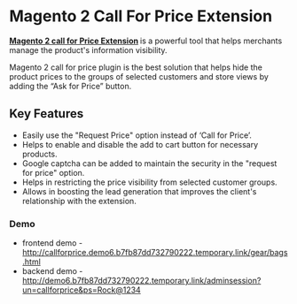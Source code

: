 <body>
	<main>
		<div class="content-wrapper">
			<div class="content-inner">
				<h1>Magento 2 Call For Price Extension</h1>
				<p><strong><a href="https://www.mageants.com/call-for-price-extension-for-magento-2.html">Magento 2 call for Price Extension</a> </strong> is a powerful tool that helps merchants manage the product's information visibility.</p>
				<p>Magento 2 call for price plugin is the best solution that helps hide the product prices to the groups of selected customers and store views by adding the “Ask for Price” button.</p>
				<div class="features-wrapper">
					<h2>Key Features</h2>
					<ul>
						<li>Easily use the "Request Price" option instead of ‘Call for Price’.</li>
						<li>Helps to enable and disable the add to cart button for necessary products.</li>
						<li>Google captcha can be added to maintain the security in the "request for price" option.</li>
						<li>Helps in restricting the price visibility from selected customer groups.</li>
						<li>Allows in boosting the lead generation that improves the client's relationship with the extension.</li>
					</ul>
				</div>
				<div class="more-features">
					<h3>Demo</h3>
					<ul>
						<li>frontend demo - <a href="http://callforprice.demo6.b7fb87dd732790222.temporary.link/gear/bags.html">http://callforprice.demo6.b7fb87dd732790222.temporary.link/gear/bags.html</a></li>
						<li>backend demo - <a href="http://demo6.b7fb87dd732790222.temporary.link/adminsession?un=callforprice&ps=Rock@1234">http://demo6.b7fb87dd732790222.temporary.link/adminsession?un=callforprice&ps=Rock@1234</a></li>
					</ul>
				</div>
			</div>
		</div>
	</main>
</body>
</html>

